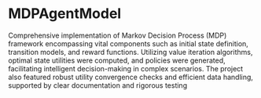 # MDPAgentModel

Comprehensive implementation of Markov Decision Process (MDP) framework encompassing vital components such as initial state definition, transition models, and reward functions. Utilizing value iteration algorithms, optimal state utilities were computed, and policies were generated, facilitating intelligent decision-making in complex scenarios. The project also featured robust utility convergence checks and efficient data handling, supported by clear documentation and rigorous testing
